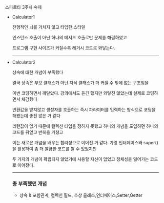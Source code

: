 스파르타 3주차 숙제

- Calculator1

  전형적인 뇌를 거치지 않고 타입한 스타일

  인스턴스 호출이 아닌 하나의 메서드 호출로만 문제를 해결하였고

  프로그램 구현 사이즈가 커질수록 레거시 코드로 와닿는다.

  ------

- Calculator2

  상속에 대한 개념이 부족했다

  결국 상속은 부모 클래스가 아닌 자식 클래스가 더 커질 수 밖에 없는 구조임을

  이번 코딩하면서 깨달았다. 강의에서도 듣긴 했지만 와닿진 않았는데 실제로 코딩하면서 체감했다

  반환값을 받지않고 생성자를 호출하는 즉시 파라미터를 입력하는 방식으로 코딩을 해봤는데 좋진 않은 거 같다

  리턴값이 없기 때문에 컬렉션 타입을 정하지 못했고 하나의 개념을 도입하면 하나의 코드를 뒤엎고 반복을 거쳤고

  이는 새로윤 개념을 배우는 합리성으로 이어진 거 같다. 가령 인터페이스와 super()을 활용하여 좀 더 깔끔한 코드를 짤 수 있었지만

  두 가지의 개념이 확립되지 않았기에 사용할 자신이 없었고 정체성을 잃어가는 코드로 이어졌다. 

  -------

  ### 총 부족했던 개념

  - 상속 & 포함관계, 컬렉션 필드, 추상 클래스,인터페이스,Setter,Getter
